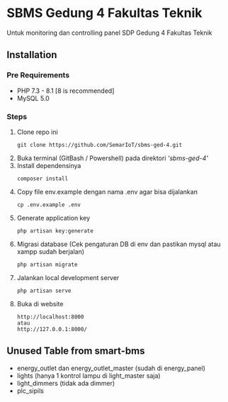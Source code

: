 # SBMS Gedung 4 Fakultas Teknik
Untuk monitoring dan controlling panel SDP Gedung 4 Fakultas Teknik

## Installation

### Pre Requirements

-   PHP 7.3 - 8.1 [8 is recommended]
-   MySQL 5.0

### Steps

1. Clone repo ini
    ```
    git clone https://github.com/SemarIoT/sbms-ged-4.git
    ```
2. Buka terminal (GitBash / Powershell) pada direktori _'sbms-ged-4'_
3. Install dependensinya
    ```
    composer install
    ```
4. Copy file env.example dengan nama .env agar bisa dijalankan
    ```
    cp .env.example .env
    ```
5. Generate application key
    ```
    php artisan key:generate
    ```
6. Migrasi database (Cek pengaturan DB di env dan pastikan mysql atau xampp sudah berjalan)
    ```
    php artisan migrate
    ```
7. Jalankan local development server
    ```
    php artisan serve
    ```
8. Buka di website
    ```
    http://localhost:8000
    atau
    http://127.0.0.1:8000/
    ```

## Unused Table from smart-bms
- energy_outlet dan energy_outlet_master (sudah di energy_panel)
- lights (hanya 1 kontrol lampu di light_master saja)
- light_dimmers (tidak ada dimmer)
- plc_sipils